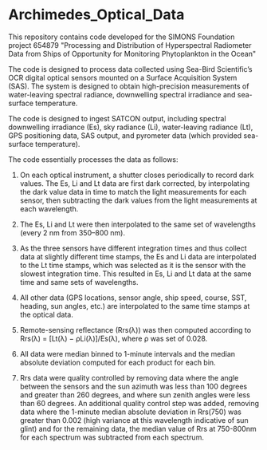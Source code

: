 # Archimedes_Optical_Data

This repository contains code developed for the SIMONS Foundation project 654879 "Processing and Distribution of Hyperspectral Radiometer Data from Ships of Opportunity for Monitoring Phytoplankton in the Ocean"

The code is designed to process data collected using Sea-Bird Scientific’s OCR digital optical sensors mounted on a Surface Acquisition System (SAS). The system is designed to obtain high-precision measurements of water-leaving spectral radiance, downwelling spectral irradiance and sea-surface temperature.

The code is designed to ingest SATCON output, including spectral downwelling irradiance (Es), sky radiance (Li), water-leaving radiance (Lt), GPS positioning data, SAS output, and pyrometer data (which provided sea-surface temperature).  

The code essentially processes the data as follows:

1. On each optical instrument, a shutter closes periodically to record dark values. The Es, Li and Lt data are first dark corrected, by interpolating the dark value data in time to match the light measurements for each sensor, then subtracting the dark values from the light measurements at each wavelength.

2. The Es, Li and Lt were then interpolated to the same set of wavelengths (every 2 nm from 350–800 nm).

3. As the three sensors have different integration times and thus collect data at slightly different time stamps, the Es and Li data are interpolated to the Lt time stamps, which was selected as it is the sensor with the slowest integration time. This resulted in Es, Li and Lt data at the same time and same sets of wavelengths.

3. All other data (GPS locations, sensor angle, ship speed, course, SST, heading, sun angles, etc.) are interpolated to the same time stamps at the optical data.

4. Remote-sensing reflectance (Rrs(λ)) was then computed according to Rrs(λ) = [Lt(λ) − ρLi(λ)]/Es(λ), where ρ was set of 0.028.

5. All data were median binned to 1-minute intervals and the median absolute deviation computed for each product for each bin. 

6. Rrs data were quality controlled by removing data where the angle between the sensors and the sun azimuth was less than 100 degrees and greater than 260 degrees, and where sun zenith angles were less than 60 degrees. An additional quality control step was added, removing data where the 1-minute median absolute deviation in Rrs(750) was greater than 0.002 (high variance at this wavelength indicative of sun glint) and for the remaining data, the median value of Rrs at 750-800nm for each spectrum was subtracted from each spectrum.

